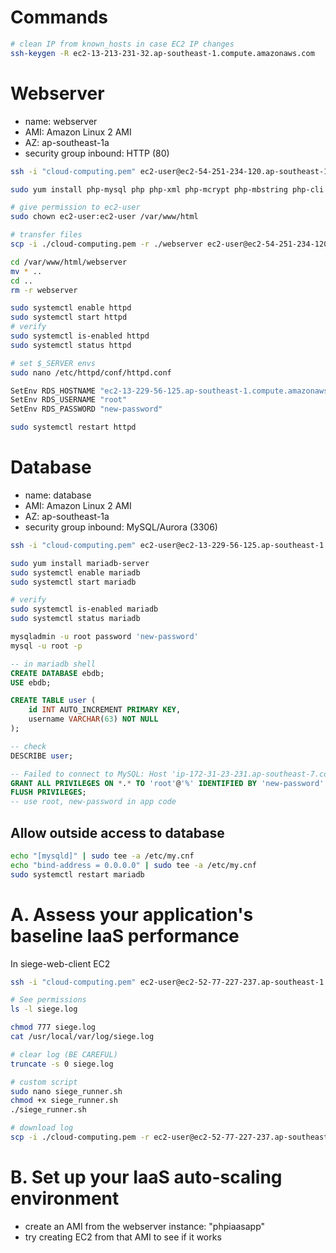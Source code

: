 # Commands
```bash
# clean IP from known_hosts in case EC2 IP changes
ssh-keygen -R ec2-13-213-231-32.ap-southeast-1.compute.amazonaws.com
```

# Webserver
- name: webserver
- AMI: Amazon Linux 2 AMI
- AZ: ap-southeast-1a
- security group inbound: HTTP (80)
```bash
ssh -i "cloud-computing.pem" ec2-user@ec2-54-251-234-120.ap-southeast-1.compute.amazonaws.com

sudo yum install php-mysql php php-xml php-mcrypt php-mbstring php-cli mysql httpd tcpdump emacs

# give permission to ec2-user
sudo chown ec2-user:ec2-user /var/www/html

# transfer files
scp -i ./cloud-computing.pem -r ./webserver ec2-user@ec2-54-251-234-120.ap-southeast-1.compute.amazonaws.com:/var/www/html/

cd /var/www/html/webserver
mv * ..
cd ..
rm -r webserver

sudo systemctl enable httpd
sudo systemctl start httpd
# verify
sudo systemctl is-enabled httpd
sudo systemctl status httpd

# set $_SERVER envs
sudo nano /etc/httpd/conf/httpd.conf

SetEnv RDS_HOSTNAME "ec2-13-229-56-125.ap-southeast-1.compute.amazonaws.com"
SetEnv RDS_USERNAME "root"
SetEnv RDS_PASSWORD "new-password"

sudo systemctl restart httpd
```

# Database
- name: database
- AMI: Amazon Linux 2 AMI
- AZ: ap-southeast-1a
- security group inbound: MySQL/Aurora (3306)
```bash
ssh -i "cloud-computing.pem" ec2-user@ec2-13-229-56-125.ap-southeast-1.compute.amazonaws.com

sudo yum install mariadb-server
sudo systemctl enable mariadb
sudo systemctl start mariadb

# verify
sudo systemctl is-enabled mariadb
sudo systemctl status mariadb

mysqladmin -u root password 'new-password'
mysql -u root -p
```

```sql
-- in mariadb shell
CREATE DATABASE ebdb;
USE ebdb;

CREATE TABLE user (
    id INT AUTO_INCREMENT PRIMARY KEY,
    username VARCHAR(63) NOT NULL
);

-- check
DESCRIBE user;

-- Failed to connect to MySQL: Host 'ip-172-31-23-231.ap-southeast-7.compute.internal' is not allowed to connect to this MariaDB server
GRANT ALL PRIVILEGES ON *.* TO 'root'@'%' IDENTIFIED BY 'new-password' WITH GRANT OPTION;
FLUSH PRIVILEGES;
-- use root, new-password in app code
```

## Allow outside access to database
```bash
echo "[mysqld]" | sudo tee -a /etc/my.cnf
echo "bind-address = 0.0.0.0" | sudo tee -a /etc/my.cnf
sudo systemctl restart mariadb
```

# A. Assess your application's baseline IaaS performance
In siege-web-client EC2
```bash
ssh -i "cloud-computing.pem" ec2-user@ec2-52-77-227-237.ap-southeast-1.compute.amazonaws.com

# See permissions
ls -l siege.log 

chmod 777 siege.log
cat /usr/local/var/log/siege.log

# clear log (BE CAREFUL)
truncate -s 0 siege.log

# custom script
sudo nano siege_runner.sh
chmod +x siege_runner.sh
./siege_runner.sh

# download log
scp -i ./cloud-computing.pem -r ec2-user@ec2-52-77-227-237.ap-southeast-1.compute.amazonaws.com:/usr/local/var/log/siege.log ./siege.log
```

# B. Set up your IaaS auto-scaling environment
- create an AMI from the webserver instance: "phpiaasapp"
- try creating EC2 from that AMI to see if it works